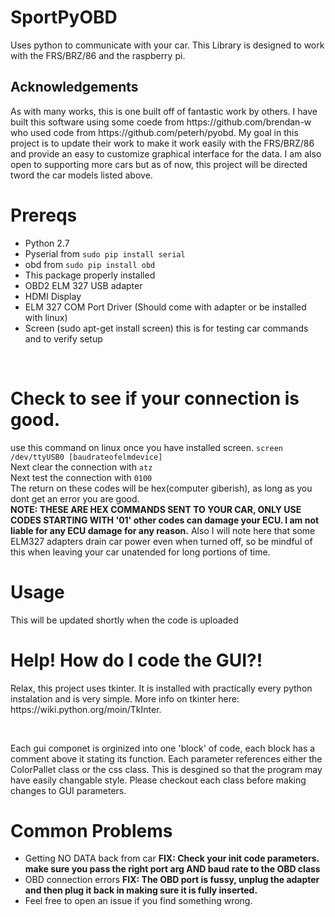 # SportPyOBD
Uses python to communicate with your car. This Library is designed to work with the FRS/BRZ/86 and the raspberry pi.

<h2>Acknowledgements</h2>
<p>As with many works, this is one built off of fantastic work by others. I have built this software using some coede from https://github.com/brendan-w who used code from https://github.com/peterh/pyobd. My goal in this project is to update their work to make it work easily with the FRS/BRZ/86 and provide an easy to customize graphical interface for the data. I am also open to supporting more cars but as of now, this project will be directed tword the car models listed above.</p>

<h1>Prereqs</h1>
<ul>
  <li>Python 2.7</li>
  <li>Pyserial from <code>sudo pip install serial</code></li>
  <li>obd from <code>sudo pip install obd</code></li>
  <li>This package properly installed</li>
  <li>OBD2 ELM 327 USB adapter</li>
  <li>HDMI Display</li>
  <li>ELM 327 COM Port Driver (Should come with adapter or be installed with linux)</li>
  <li>Screen (sudo apt-get install screen) this is for testing car commands and to verify setup</li>
</ul>
<br>

<h1>Check to see if your connection is good.</h1>
<p>use this command on linux once you have installed screen. <code>screen /dev/ttyUSB0 [baudrateofelmdevice]</code><br>
  Next clear the connection with <code>atz</code><br>
  Next test the connection with <code>0100</code><br>
  The return on these codes will be hex(computer giberish), as long as you dont get an error you are good.<br>
  <b>NOTE: THESE ARE HEX COMMANDS SENT TO YOUR CAR, ONLY USE CODES STARTING WITH '01' other codes can damage your ECU. I am not liable for any ECU damage for any reason.</b>
  Also I will note here that some ELM327 adapters drain car power even when turned off, so be mindful of this when leaving your car unatended for long portions of time.
</p>

<h1>Usage</h1>
<p>This will be updated shortly when the code is uploaded</p>


<h1>Help! How do I code the GUI?!</h1>
<p>Relax, this project uses tkinter. It is installed with practically every python instalation and is very simple. More info on tkinter here: https://wiki.python.org/moin/TkInter.</p>
<br>
<p>Each gui componet is orginized into one 'block' of code, each block has a comment above it stating its function. Each parameter references either the ColorPallet class or the css class. This is desgined so that the program may have easily changable style. Please checkout each class before making changes to GUI parameters.</p>


<h1>Common Problems</h1>
<ul>
  <li>Getting NO DATA back from car <b>FIX: Check your init code parameters. make sure you pass the right port arg AND baud rate to the OBD class</b></li>
  <li>OBD connection errors <b>FIX: The OBD port is fussy, unplug the adapter and then plug it back in making sure it is fully inserted.</b></li>
  <li>Feel free to open an issue if you find something wrong.</li>
</ul>
<br>


